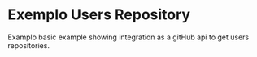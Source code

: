 # Exemplo Users Repository

Examplo basic example showing integration as a gitHub api to get users repositories.

